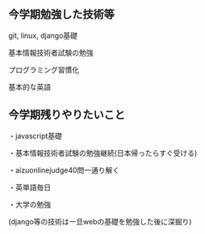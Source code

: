 ## 今学期勉強した技術等
git, linux, django基礎

基本情報技術者試験の勉強

プログラミング習慣化

基本的な英語
## 今学期残りやりたいこと
・javascript基礎

・基本情報技術者試験の勉強継続(日本帰ったらすぐ受ける)

・aizuonlinejudge40問一通り解く       
       
・英単語毎日

・大学の勉強

(django等の技術は一旦webの基礎を勉強した後に深掘り)
